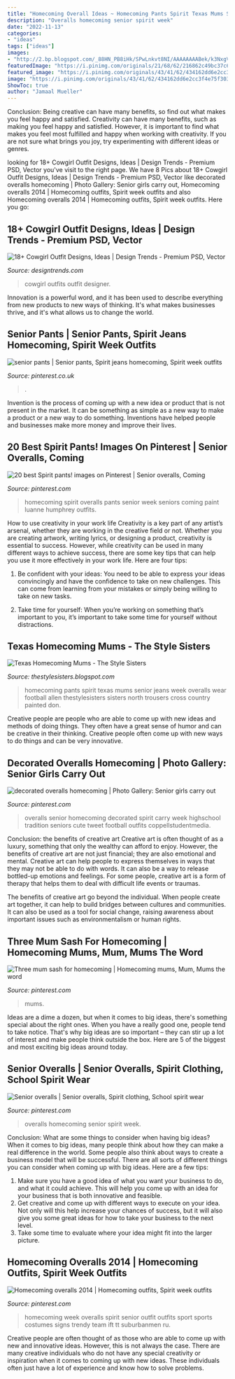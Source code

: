 ```yaml
---
title: "Homecoming Overall Ideas ~ Homecoming Pants Spirit Texas Mums Senior Jeans Week Overalls Wear Football Allen Thestylesisters Sisters North Trousers Cross Country Painted Don"
description: "Overalls homecoming senior spirit week"
date: "2022-11-13"
categories:
- "ideas"
tags: ["ideas"]
images:
- "http://2.bp.blogspot.com/_88HN_PB8iHk/SPwLnkvt8NI/AAAAAAAABek/k3NxgVwAK5M/s400/2008+10+10+030.JPG"
featuredImage: "https://i.pinimg.com/originals/21/68/62/216862c49bc37c6244c5a013d0109bf8.jpg"
featured_image: "https://i.pinimg.com/originals/43/41/62/434162dd6e2cc3f4e75f303fb8ca39a0.jpg"
image: "https://i.pinimg.com/originals/43/41/62/434162dd6e2cc3f4e75f303fb8ca39a0.jpg"
ShowToc: true
author: "Jamaal Mueller"
---
```



Conclusion: Being creative can have many benefits, so find out what makes you feel happy and satisfied.
Creativity can have many benefits, such as making you feel happy and satisfied. However, it is important to find what makes you feel most fulfilled and happy when working with creativity. If you are not sure what brings you joy, try experimenting with different ideas or genres.

	

		
looking for 18+ Cowgirl Outfit Designs, Ideas | Design Trends - Premium PSD, Vector you've visit to the right page. We have 8 Pics about 18+ Cowgirl Outfit Designs, Ideas | Design Trends - Premium PSD, Vector like decorated overalls homecoming | Photo Gallery: Senior girls carry out, Homecoming overalls 2014 | Homecoming outfits, Spirit week outfits and also Homecoming overalls 2014 | Homecoming outfits, Spirit week outfits. Here you go:
		
    
## 18+ Cowgirl Outfit Designs, Ideas | Design Trends - Premium PSD, Vector

<img loading=lazy src="https://images.designtrends.com/wp-content/uploads/2016/03/24123122/Designer-Cowgirl-Outfits.jpg" onerror="this.onerror=null;this.src='https://tse3.mm.bing.net/th?id=OIP.Ku1CXITlr5_Ik2HEne8sPgHaHa&amp;pid=15.1';" alt="18+ Cowgirl Outfit Designs, Ideas | Design Trends - Premium PSD, Vector">

_Source: designtrends.com_

>cowgirl outfits outfit designer. 

	

Innovation is a powerful word, and it has been used to describe everything from new products to new ways of thinking. It's what makes businesses thrive, and it's what allows us to change the world.

    
## Senior Pants | Senior Pants, Spirit Jeans Homecoming, Spirit Week Outfits

<img loading=lazy src="https://i.pinimg.com/736x/bc/7c/58/bc7c58405e38f4f53afadc54ca92a135.jpg" onerror="this.onerror=null;this.src='https://tse4.mm.bing.net/th?id=OIP.V2w97b_Xfn34ciaqD4keTgHaJ3&amp;pid=15.1';" alt="senior pants | Senior pants, Spirit jeans homecoming, Spirit week outfits">

_Source: pinterest.co.uk_

>. 

	

Invention is the process of coming up with a new idea or product that is not present in the market. It can be something as simple as a new way to make a product or a new way to do something. Inventions have helped people and businesses make more money and improve their lives.

    
## 20 Best Spirit Pants! Images On Pinterest | Senior Overalls, Coming

<img loading=lazy src="https://i.pinimg.com/736x/86/45/34/86453449b36a114a37400f3c47d42e8b--homecoming-week-homecoming-ideas.jpg" onerror="this.onerror=null;this.src='https://tse2.mm.bing.net/th?id=OIP.KjNyYFkfgB6_Qkc4zgwiIQHaJ4&amp;pid=15.1';" alt="20 best Spirit pants! images on Pinterest | Senior overalls, Coming">

_Source: pinterest.com_

>homecoming spirit overalls pants senior week seniors coming paint luanne humphrey outfits. 

	

How to use creativity in your work life
Creativity is a key part of any artist’s arsenal, whether they are working in the creative field or not. Whether you are creating artwork, writing lyrics, or designing a product, creativity is essential to success. However, while creativity can be used in many different ways to achieve success, there are some key tips that can help you use it more effectively in your work life. Here are four tips:
1. Be confident with your ideas: You need to be able to express your ideas convincingly and have the confidence to take on new challenges. This can come from learning from your mistakes or simply being willing to take on new tasks.

2. Take time for yourself: When you’re working on something that’s important to you, it’s important to take some time for yourself without distractions.

    
## Texas Homecoming Mums - The Style Sisters

<img loading=lazy src="http://2.bp.blogspot.com/_88HN_PB8iHk/SPwLnkvt8NI/AAAAAAAABek/k3NxgVwAK5M/s400/2008+10+10+030.JPG" onerror="this.onerror=null;this.src='https://tse4.mm.bing.net/th?id=OIP.cAB_I2CtvJNCljaHGKFhdgAAAA&amp;pid=15.1';" alt="Texas Homecoming Mums - The Style Sisters">

_Source: thestylesisters.blogspot.com_

>homecoming pants spirit texas mums senior jeans week overalls wear football allen thestylesisters sisters north trousers cross country painted don. 

	

Creative people are people who are able to come up with new ideas and methods of doing things. They often have a great sense of humor and can be creative in their thinking. Creative people often come up with new ways to do things and can be very innovative.

    
## Decorated Overalls Homecoming | Photo Gallery: Senior Girls Carry Out

<img loading=lazy src="https://i.pinimg.com/originals/21/68/62/216862c49bc37c6244c5a013d0109bf8.jpg" onerror="this.onerror=null;this.src='https://tse1.mm.bing.net/th?id=OIP.c765RD9vR9vgeNsAEltFSwHaLF&amp;pid=15.1';" alt="decorated overalls homecoming | Photo Gallery: Senior girls carry out">

_Source: pinterest.com_

>overalls senior homecoming decorated spirit carry week highschool tradition seniors cute tweet football outfits coppellstudentmedia. 

	

Conclusion: the benefits of creative art
Creative art is often thought of as a luxury, something that only the wealthy can afford to enjoy. However, the benefits of creative art are not just financial; they are also emotional and mental.
Creative art can help people to express themselves in ways that they may not be able to do with words. It can also be a way to release bottled-up emotions and feelings. For some people, creative art is a form of therapy that helps them to deal with difficult life events or traumas.

The benefits of creative art go beyond the individual. When people create art together, it can help to build bridges between cultures and communities. It can also be used as a tool for social change, raising awareness about important issues such as environmentalism or human rights.

    
## Three Mum Sash For Homecoming | Homecoming Mums, Mum, Mums The Word

<img loading=lazy src="https://i.pinimg.com/originals/f7/ea/15/f7ea1557c18732c7b579b4a54102c861.jpg" onerror="this.onerror=null;this.src='https://tse4.mm.bing.net/th?id=OIP.Rj_duWa9ou6LJZN0KZOHwQHaKo&amp;pid=15.1';" alt="Three mum sash for homecoming | Homecoming mums, Mum, Mums the word">

_Source: pinterest.com_

>mums. 

	

Ideas are a dime a dozen, but when it comes to big ideas, there's something special about the right ones. When you have a really good one, people tend to take notice. That's why big ideas are so important – they can stir up a lot of interest and make people think outside the box. Here are 5 of the biggest and most exciting big ideas around today.

    
## Senior Overalls | Senior Overalls, Spirit Clothing, School Spirit Wear

<img loading=lazy src="https://i.pinimg.com/originals/43/41/62/434162dd6e2cc3f4e75f303fb8ca39a0.jpg" onerror="this.onerror=null;this.src='https://tse2.mm.bing.net/th?id=OIP.klPOBxWxEUbBNGhbm-KdTQHaJ4&amp;pid=15.1';" alt="Senior overalls | Senior overalls, Spirit clothing, School spirit wear">

_Source: pinterest.com_

>overalls homecoming senior spirit week. 

	

Conclusion: What are some things to consider when having big ideas?
When it comes to big ideas, many people think about how they can make a real difference in the world. Some people also think about ways to create a business model that will be successful. There are all sorts of different things you can consider when coming up with big ideas. Here are a few tips: 
1) Make sure you have a good idea of what you want your business to do, and what it could achieve. This will help you come up with an idea for your business that is both innovative and feasible. 
2) Get creative and come up with different ways to execute on your idea. Not only will this help increase your chances of success, but it will also give you some great ideas for how to take your business to the next level. 
3) Take some time to evaluate where your idea might fit into the larger picture.

    
## Homecoming Overalls 2014 | Homecoming Outfits, Spirit Week Outfits

<img loading=lazy src="https://i.pinimg.com/736x/c3/bc/16/c3bc162f98cd00e3e6a6828cb41d2cd7--homecoming-week-homecoming-ideas.jpg" onerror="this.onerror=null;this.src='https://tse4.mm.bing.net/th?id=OIP.xNiWCVqC21-eebCzrfryrQHaJ6&amp;pid=15.1';" alt="Homecoming overalls 2014 | Homecoming outfits, Spirit week outfits">

_Source: pinterest.com_

>homecoming week overalls spirit senior outfit outfits sport sports costumes signs trendy team ift tt suburbanmen ru. 

	

Creative people are often thought of as those who are able to come up with new and innovative ideas. However, this is not always the case. There are many creative individuals who do not have any special creativity or inspiration when it comes to coming up with new ideas. These individuals often just have a lot of experience and know how to solve problems.

